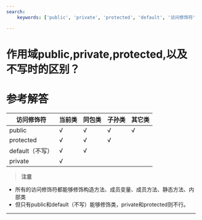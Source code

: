 ```yaml
---
search:
    keywords: ['public', 'private', 'protected', 'default', '访问修饰符']

---
```



# 作用域public,private,protected,以及不写时的区别？

# 参考解答

| 访问修饰符 | 当前类 | 同包类 | 子孙类 | 其它类|
| - | - | - | - | - |
| public | &radic; | &radic; | &radic; | &radic; |
| protected | &radic; | &radic; | &radic; |  |
| default（不写） | &radic; | &radic; |  |  |
| private | &radic; |  |  |  |

> **注意**
* 所有的访问修饰符都能够修饰构造方法、成员变量、成员方法、静态方法、内部类
* 但只有public和default（不写）能够修饰类，private和protected则不行。

---































